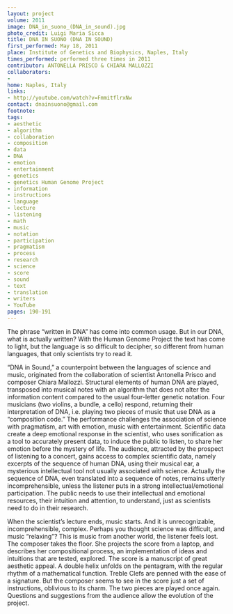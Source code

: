 ```yaml
---
layout: project
volume: 2011
image: DNA_in_suono_(DNA_in_sound).jpg
photo_credit: Luigi Maria Sicca
title: DNA IN SUONO (DNA IN SOUND)
first_performed: May 18, 2011
place: Institute of Genetics and Biophysics, Naples, Italy
times_performed: performed three times in 2011
contributor: ANTONELLA PRISCO & CHIARA MALLOZZI
collaborators:
- 
home: Naples, Italy
links:
- http://youtube.com/watch?v=FmmitflrxNw
contact: dnainsuono@gmail.com
footnote: 
tags:
- aesthetic
- algorithm
- collaboration
- composition
- data
- DNA
- emotion
- entertainment
- genetics
- genetics Human Genome Project
- information
- instructions
- language
- lecture
- listening
- math
- music
- notation
- participation
- pragmatism
- process
- research
- science
- score
- sound
- text
- translation
- writers
- YouTube
pages: 190-191
---
```


The phrase “written in DNA” has come into common usage. But in our DNA, what is actually written? With the Human Genome Project the text has come to light, but the language is so difficult to decipher, so different from human languages, that only scientists try to read it. 

“DNA in Sound,” a counterpoint between the languages of science and music, originated from the collaboration of scientist Antonella Prisco and composer Chiara Mallozzi. Structural elements of human DNA are played, transposed into musical notes with an algorithm that does not alter the information content compared to the usual four-letter genetic notation. Four musicians (two violins, a bundle, a cello) respond, returning their interpretation of DNA, i.e. playing two pieces of music that use DNA as a “composition code.” The performance challenges the association of science with pragmatism, art with emotion, music with entertainment. Scientific data create a deep emotional response in the scientist, who uses sonification as a tool to accurately present data, to induce the public to listen, to share her emotion before the mystery of life. The audience, attracted by the prospect of listening to a concert, gains access to complex scientific data, namely excerpts of the sequence of human DNA, using their musical ear, a mysterious intellectual tool not usually associated with science. Actually the sequence of DNA, even translated into a sequence of notes, remains utterly incomprehensible, unless the listener puts in a strong intellectual/emotional participation. The public needs to use their intellectual and emotional resources, their intuition and attention, to understand, just as scientists need to do in their research. 

When the scientist’s lecture ends, music starts. And it is unrecognizable, incomprehensible, complex. Perhaps you thought science was difficult, and music “relaxing”? This is music from another world, the listener feels lost. The composer takes the floor. She projects the score from a laptop, and describes her compositional process, an implementation of ideas and intuitions that are tested, explored. The score is a manuscript of great aesthetic appeal. A double helix unfolds on the pentagram, with the regular rhythm of a mathematical function. Treble Clefs are penned with the ease of a signature. But the composer seems to see in the score just a set of instructions, oblivious to its charm. The two pieces are played once again. Questions and suggestions from the audience allow the evolution of the project.
